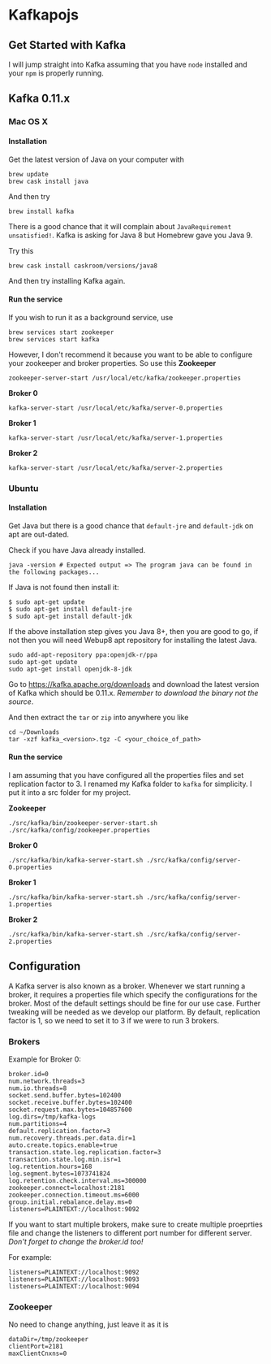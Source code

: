 # Kafkapojs

## Get Started with Kafka
I will jump straight into Kafka assuming that you have `node` installed and your `npm` is properly running.

## Kafka 0.11.x
### Mac OS X
#### Installation
Get the latest version of Java on your computer with
```
brew update
brew cask install java
```

And then try
```
brew install kafka
```

There is a good chance that it will complain about `JavaRequirement unsatisfied!`. Kafka is asking for Java 8 but Homebrew
gave you Java 9.

Try this
```
brew cask install caskroom/versions/java8
```

And then try installing Kafka again.

#### Run the service
If you wish to run it as a background service, use
```
brew services start zookeeper
brew services start kafka
```

However, I don't recommend it because you want to be able to configure your zookeeper and broker properties. So use this
**Zookeeper**
```
zookeeper-server-start /usr/local/etc/kafka/zookeeper.properties
```
**Broker 0**
```
kafka-server-start /usr/local/etc/kafka/server-0.properties
```
**Broker 1**
```
kafka-server-start /usr/local/etc/kafka/server-1.properties
```
**Broker 2**
```
kafka-server-start /usr/local/etc/kafka/server-2.properties
```

### Ubuntu
#### Installation
Get Java but there is a good chance that `default-jre` and `default-jdk` on apt are out-dated.

Check if you have Java already installed.
```
java -version # Expected output => The program java can be found in the following packages...
```

If Java is not found then install it:
```
$ sudo apt-get update
$ sudo apt-get install default-jre
$ sudo apt-get install default-jdk
```
If the above installation step gives you Java 8+, then you are good to go, if not then you will need Webup8 apt repository for installing the latest Java.
```
sudo add-apt-repository ppa:openjdk-r/ppa
sudo apt-get update
sudo apt-get install openjdk-8-jdk
```
Go to https://kafka.apache.org/downloads and download the latest version of Kafka which should be 0.11.x. *Remember to download
the binary not the source*.

And then extract the `tar` or `zip` into anywhere you like
```
cd ~/Downloads
tar -xzf kafka_<version>.tgz -C <your_choice_of_path>
```

#### Run the service
I am assuming that you have configured all the properties files and set replication factor to 3. I renamed my Kafka folder
to `kafka` for simplicity. I put it into a src folder for my project.

**Zookeeper**
```
./src/kafka/bin/zookeeper-server-start.sh ./src/kafka/config/zookeeper.properties
```

**Broker 0**
```
./src/kafka/bin/kafka-server-start.sh ./src/kafka/config/server-0.properties
```

**Broker 1**
```
./src/kafka/bin/kafka-server-start.sh ./src/kafka/config/server-1.properties
```

**Broker 2**
```
./src/kafka/bin/kafka-server-start.sh ./src/kafka/config/server-2.properties
```

## Configuration
A Kafka server is also known as a broker. Whenever we start running a broker, it requires a properties file which specify
the configurations for the broker. Most of the default settings should be fine for our use case. Further tweaking will be
needed as we develop our platform. By default, replication factor is 1, so we need to set it to 3 if we were to run
3 brokers.

### Brokers
Example for Broker 0:
```
broker.id=0
num.network.threads=3
num.io.threads=8
socket.send.buffer.bytes=102400
socket.receive.buffer.bytes=102400
socket.request.max.bytes=104857600
log.dirs=/tmp/kafka-logs
num.partitions=4
default.replication.factor=3
num.recovery.threads.per.data.dir=1
auto.create.topics.enable=true
transaction.state.log.replication.factor=3
transaction.state.log.min.isr=1
log.retention.hours=168
log.segment.bytes=1073741824
log.retention.check.interval.ms=300000
zookeeper.connect=localhost:2181
zookeeper.connection.timeout.ms=6000
group.initial.rebalance.delay.ms=0
listeners=PLAINTEXT://localhost:9092
```                                        

If you want to start multiple brokers, make sure to create multiple proeprties file and change the listeners to different
port number for different server. *Don't forget to change the broker.id too!*

For example:
```
listeners=PLAINTEXT://localhost:9092
listeners=PLAINTEXT://localhost:9093
listeners=PLAINTEXT://localhost:9094
```

### Zookeeper
No need to change anything, just leave it as it is
```
dataDir=/tmp/zookeeper
clientPort=2181
maxClientCnxns=0
```
